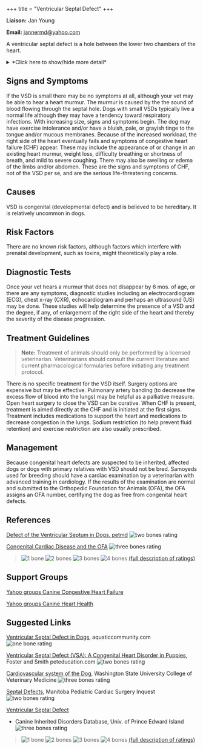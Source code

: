 +++
title = "Ventricular Septal Defect"
+++

**Liaison:** Jan Young

**Email:** <jannermd@yahoo.com>



A ventricular septal defect is a hole between the lower two chambers of
the heart.


<details>
<summary>*Click here to show/hide more detail*</summary>
The heart of a dog (or person) consists of 4 chambers. The two upper chambers are called atria (singular atrium) and the two lower chambers are called ventricles. During embryonic development the heart begins as a simple tube, which later divides into the four chambers. The two upper chambers are separated into right and left by a septal wall or septum, as are the two ventricular or lower chambers. During development, there may be failure of the septum to develop correctly, leaving a hole between the two chambers. In the case of the lower chambers, this hole is called a ventricular septal defect (VSD). The defect can vary in size from very small to quite large. The size of the defect dictates the seriousness of the condition.  The presence of a hole allows blood to flow directly from the left ventricle into the right ventricle because the pressure on the left side of the heart is much higher. Depending on the size of the hole, this can result in a significant increase in the work of the right side of the heart and an overload of blood to the lungs.  If the defect is small, only a small amount of blood flows from the left to the right and there is not a significant increase in the work load of the right side of the heart.
</details>



Signs and Symptoms
------------------

If the VSD is small there may be no symptoms at all, although your vet
may be able to hear a heart murmur. The murmur is caused by the the
sound of blood flowing through  the septal hole. Dogs with small VSDs
typically live a normal life although they may have a tendency toward
respiratory infections. With increasing size, signs and symptoms begin.
The dog may have exercise intolerance and/or have a bluish, pale, or
grayish tinge to the tongue and/or mucous membranes. Because of the
increased workload, the right side of the heart eventually fails and
symptoms of congestive heart failure (CHF) appear. These may include the
appearance of or change in an existing heart murmur, weight loss,
difficulty breathing or shortness of breath, and mild to severe
coughing. There may also be swelling or edema of the limbs and/or
abdomen. These are the signs and symptoms of CHF, not of the VSD per se,
and are the serious life-threatening concerns.

Causes
------

VSD is congenital (developmental defect) and is believed to be
hereditary. It is relatively uncommon in dogs.

Risk Factors
------------

There are no known risk factors, although factors which interfere with
prenatal development, such as toxins, might theoretically play a role.

Diagnostic Tests
----------------

Once your vet hears a murmur that does not disappear by 6 mos. of age,
or there are any symptoms, diagnostic studies including an
electrocardiogram (ECG), chest x-ray (CXR),  echocardiogram and perhaps
an ultrasound (US) may be done. These studies will help determine the
presence of a VSD and the degree, if any, of enlargement of the right
side of the heart and thereby the severity of the disease progression.

Treatment Guidelines
--------------------

> **Note:** Treatment of animals should only be performed by a licensed
> veterinarian. Veterinarians should consult the current literature and
> current pharmacological formularies before initiating any treatment
> protocol.

There is no specific treatment for the VSD itself. Surgery options are
expensive but may be effective. Pulmonary artery banding (to decrease
the excess flow of blood into the lungs) may be helpful as a palliative
measure. Open heart surgery to close the VSD can be curative. When CHF
is present, treatment is aimed directly at the CHF and is initiated at
the first signs. Treatment includes medications to support the heart and
medications to decrease congestion in the lungs. Sodium restriction (to
help prevent fluid retention) and exercise restriction are also usually
prescribed.

Management
----------

Because congenital heart defects are suspected to be inherited, affected
dogs or dogs with primary relatives with VSD should not be bred.
Samoyeds used for breeding should have a cardiac examination by a
veterinarian with advanced training in cardiology. If the results of the
examination are normal and submitted to the Orthopedic Foundation for
Animals (OFA), the OFA assigns an OFA number, certifying the dog as free
from congenital heart defects.

References
----------

[Defect of the Ventricular Septum in Dogs,
petmd](http://www.petmd.com/dog/conditions/cardiovascular/c_dg_septal_defect)
![two bones
rating](/img/2-bones.gif)



 [Congenital Cardiac Disease and the
OFA](http://www.offa.org/cardiac_about.html)  ![three
bones
rating](/img/3-bones.gif)






> ![1 bone](/img/1-bone.gif)
> ![2 bones](/img/2-bones.gif)
> ![3 bones](/img/3-bones.gif)
> ![4 bones](/img/4-bones.gif)
> [(full description of ratings)](/diseases/ratings-what-do-they-mean)

Support Groups
--------------

[Yahoo groups Canine Congestive Heart
Failure](https://groups.yahoo.com/neo/groups/congestiveheartfailure/info)



[Yahoo groups Canine Heart
Health](https://groups.yahoo.com/neo/groups/caninehearthealth/info)

Suggested Links
---------------

[Ventricular Septal Defect in
Dogs](http://www.aquaticcommunity.com/dog/health/cardio/Ventricularseptaldefect.php),
aquaticcommunity.com ![one bone
rating](/img/1-bone.gif)



[Ventricular Septal Defect (VSA):  A Congenital Heart Disorder in
Puppies](http://www.peteducation.com/article.cfm?c=2+2096&aid=886),
Foster and Smith peteducation.com ![two bones
rating](/img/2-bones.gif)



[Cardiovascular system of the
Dog](http://www.vetmed.wsu.edu/ClientED/anatomy/cardiovascular.aspx),
Washington State University College of Veterinary Medicine ![three bones
rating](/img/3-bones.gif)



[Septal
Defects](http://www.pediatriccardiacinquest.mb.ca/ch02/septaldefects.html),
Manitoba Pediatric Cardiac Surgery Inquest ![two bones
rating](/img/2-bones.gif)



[Ventricular Septal
Defect](http://cidd.discoveryspace.ca/disorder/ventricular-septal-defect-vsd.html)
- Canine Inherited Disorders Database, Univ. of Prince Edward Island
![three bones
rating](/img/3-bones.gif)



> ![1 bone](/img/1-bone.gif)
> ![2 bones](/img/2-bones.gif)
> ![3 bones](/img/3-bones.gif)
> ![4 bones](/img/4-bones.gif)
> [(full description of ratings)](/diseases/ratings-what-do-they-mean)


